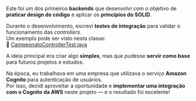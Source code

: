 Este foi um dos primeiros **backends** que desenvolvi com o objetivo de **praticar design de código** e aplicar os **princípios do SOLID**.  

Durante o desenvolvimento, escrevi **testes de integração** para validar o funcionamento das *controllers*.  
Um exemplo pode ser visto nesta classe:  
🔗 [CampeonatoControllerTest.java](https://github.com/msousacode/demo-app-bolao/blob/main/bolao/src/test/java/com/msousacode/bolao/controllers/CampeonatoControllerTest.java)

A ideia principal era criar algo **simples**, mas que pudesse **servir como base** para futuros projetos e estudos.  

Na época, eu trabalhava em uma empresa que utilizava o serviço **Amazon Cognito** para autenticação de usuários.  
Por isso, decidi aproveitar a oportunidade e **implementar uma integração com o Cognito da AWS** neste projeto — e o resultado foi excelente!
